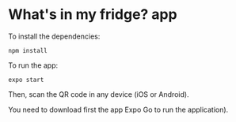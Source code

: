 # What's in my fridge? app

To install the dependencies:
```
npm install
```
To run the app:
```
expo start
```
Then, scan the QR code in any device (iOS or Android). 

You need to download first the app Expo Go to run the application).
